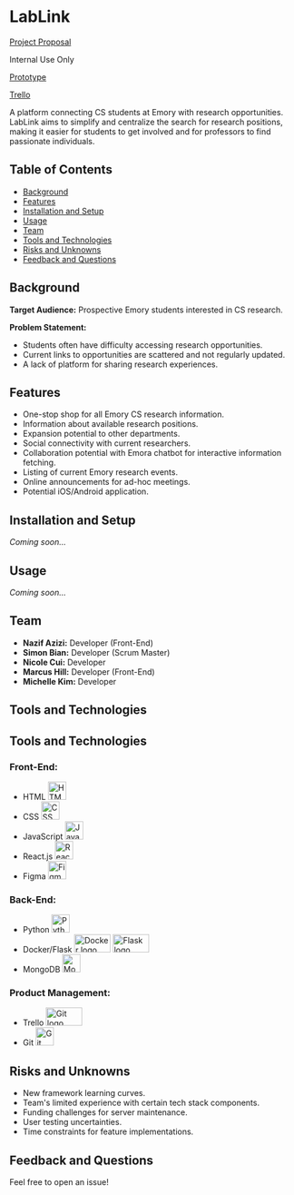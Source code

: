 # LabLink

[Project Proposal](https://docs.google.com/presentation/d/1MUET9wXdNRrpPAVYPk73Sr6Xgsx1RuSuVASkQorBsf4/edit?usp=sharing)

Internal Use Only

[Prototype](https://www.figma.com/file/VORvPq5pEvHRowpMs0lBT1/LabLink-Prototype?type=design&node-id=0-1&mode=design&t=QfI9RIIbYg8u3rFR-0)

[Trello](https://trello.com/b/OAJifYDW/agile-sprint-board)

A platform connecting CS students at Emory with research opportunities. LabLink aims to simplify and centralize the search for research positions, making it easier for students to get involved and for professors to find passionate individuals.

## Table of Contents

- [Background](#background)
- [Features](#features)
- [Installation and Setup](#installation-and-setup)
- [Usage](#usage)
- [Team](#team)
- [Tools and Technologies](#tools-and-technologies)
- [Risks and Unknowns](#risks-and-unknowns)
- [Feedback and Questions](#feedback-and-questions)

## Background

**Target Audience:** Prospective Emory students interested in CS research.

**Problem Statement:**
- Students often have difficulty accessing research opportunities.
- Current links to opportunities are scattered and not regularly updated.
- A lack of platform for sharing research experiences.

## Features

- One-stop shop for all Emory CS research information.
- Information about available research positions.
- Expansion potential to other departments.
- Social connectivity with current researchers.
- Collaboration potential with Emora chatbot for interactive information fetching.
- Listing of current Emory research events.
- Online announcements for ad-hoc meetings.
- Potential iOS/Android application.

## Installation and Setup

_Coming soon..._ 

## Usage

_Coming soon..._ 

## Team

- **Nazif Azizi:** Developer (Front-End)
- **Simon Bian:** Developer (Scrum Master)
- **Nicole Cui:** Developer
- **Marcus Hill:** Developer (Front-End)
- **Michelle Kim:** Developer

## Tools and Technologies

## Tools and Technologies

### Front-End:

- HTML <img src="https://upload.wikimedia.org/wikipedia/commons/6/61/HTML5_logo_and_wordmark.svg" alt="HTML logo" width="32" height="32">
- CSS <img src="https://upload.wikimedia.org/wikipedia/commons/d/d5/CSS3_logo_and_wordmark.svg" alt="CSS logo" width="32" height="32">
- JavaScript <img src="https://upload.wikimedia.org/wikipedia/commons/6/6a/JavaScript-logo.png" alt="JavaScript logo" width="32" height="32">
- React.js <img src="https://upload.wikimedia.org/wikipedia/commons/a/a7/React-icon.svg" alt="React.js logo" width="32" height="32">
- Figma <img src="https://upload.wikimedia.org/wikipedia/commons/3/33/Figma-logo.svg" alt="Figma logo" width="32" height="32">

### Back-End:

- Python <img src="https://upload.wikimedia.org/wikipedia/commons/c/c3/Python-logo-notext.svg" alt="Python logo" width="32" height="32">
- Docker/Flask <img src="https://upload.wikimedia.org/wikipedia/commons/4/4e/Docker_(container_engine)_logo.svg" alt="Docker logo" width="64" height="32"> <img src="https://upload.wikimedia.org/wikipedia/commons/3/3c/Flask_logo.svg" alt="Flask logo" width="64" height="32">
- MongoDB <img src="[https://upload.wikimedia.org/wikipedia/en/thumb/4/45/MongoDB-Logo.svg/1200px-MongoDB-Logo.svg.png](https://en.wikipedia.org/wiki/MongoDB#/media/File:MongoDB_Logo.svg)" alt="MongoDB logo" width="32" height="32">

### Product Management:
- Trello <img src="https://en.wikipedia.org/wiki/Trello#/media/File:Trello_logo.svg" alt="Git logo" width="64" height="32">
- Git <img src="https://upload.wikimedia.org/wikipedia/commons/thumb/e/e0/Git-logo.svg/1280px-Git-logo.svg.png" alt="Git logo" width="32" height="32">

## Risks and Unknowns

- New framework learning curves.
- Team's limited experience with certain tech stack components.
- Funding challenges for server maintenance.
- User testing uncertainties.
- Time constraints for feature implementations.

## Feedback and Questions

Feel free to open an issue!
